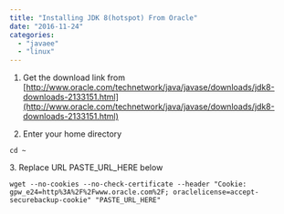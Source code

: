 ```yaml
---
title: "Installing JDK 8(hotspot) From Oracle"
date: "2016-11-24"
categories: 
  - "javaee"
  - "linux"
---
```


1. Get the download link from [http://www.oracle.com/technetwork/java/javase/downloads/jdk8-downloads-2133151.html](http://www.oracle.com/technetwork/java/javase/downloads/jdk8-downloads-2133151.html)
    
2. Enter your home directory
    

```
cd ~
```

3\. Replace URL PASTE\_URL\_HERE below

```
wget --no-cookies --no-check-certificate --header "Cookie: gpw_e24=http%3A%2F%2Fwww.oracle.com%2F; oraclelicense=accept-securebackup-cookie" "PASTE_URL_HERE"
```
